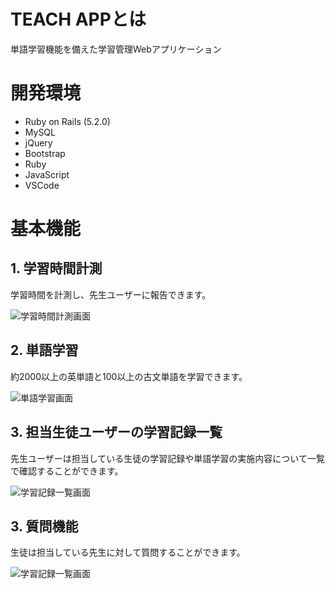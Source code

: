 <div>
  <h1>TEACH APPとは</h1>
  <p>単語学習機能を備えた学習管理Webアプリケーション</p>
</div>
<div>
  <h1>開発環境</h1>
  <ul>
    <li>Ruby on Rails (5.2.0)</li>
    <li>MySQL</li>
    <li>jQuery</li>
    <li>Bootstrap</li>
    <li>Ruby</li>
    <li>JavaScript</li>
    <li>VSCode</li>
  </ul>
</div>
<div>
  <h1>基本機能</h1>
  <div>
    <h2>1. 学習時間計測</h2>
    <p>学習時間を計測し、先生ユーザーに報告できます。</p>
    <img src="https://user-images.githubusercontent.com/58134769/116374083-ef401c80-a848-11eb-959b-a73a7dd6ed3c.png" alt="学習時間計測画面" title="学習時間計測画面">
  </div>
  <div>
    <h2>2. 単語学習</h2>
    <p>約2000以上の英単語と100以上の古文単語を学習できます。</p>
    <img src="https://user-images.githubusercontent.com/58134769/116375840-9ffaeb80-a84a-11eb-824d-63e29a96896a.png" alt="単語学習画面" title="単語学習画面">
  </div>
  <div>
    <h2>3. 担当生徒ユーザーの学習記録一覧</h2>
    <p>先生ユーザーは担当している生徒の学習記録や単語学習の実施内容について一覧で確認することができます。</p>
    <img src="https://user-images.githubusercontent.com/58134769/116377506-3a0f6380-a84c-11eb-82ba-b14c93de7f79.PNG" alt="学習記録一覧画面" title="学習記録一覧画面">
  </div>
  <div>
    <h2>3. 質問機能</h2>
    <p>生徒は担当している先生に対して質問することができます。</p>
    <img src="https://user-images.githubusercontent.com/58134769/116378060-bb66f600-a84c-11eb-8050-e5c297650218.PNG" alt="学習記録一覧画面" title="学習記録一覧画面">
  </div>
</div>

